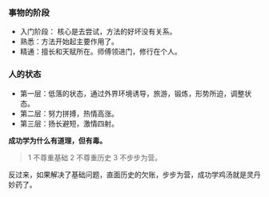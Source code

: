 ### 事物的阶段

+ 入门阶段： 核心是去尝试，方法的好坏没有关系。
+ 熟悉：方法开始起主要作用了。
+ 精通：擅长和天赋所在。师傅领进门，修行在个人。

### 人的状态
+ 第一层：低落的状态，通过外界环境诱导，旅游，锻炼，形势所迫，调整状态。
+ 第二层：努力拼搏，热情高涨。
+ 第三层：扬长避短，激情四射。


**成功学为什么有道理，但有毒。**

> 1 不尊重基础  2 不尊重历史  3 不步步为营。

反过来，如果解决了基础问题，直面历史的欠账，步步为营，成功学鸡汤就是灵丹妙药了。

